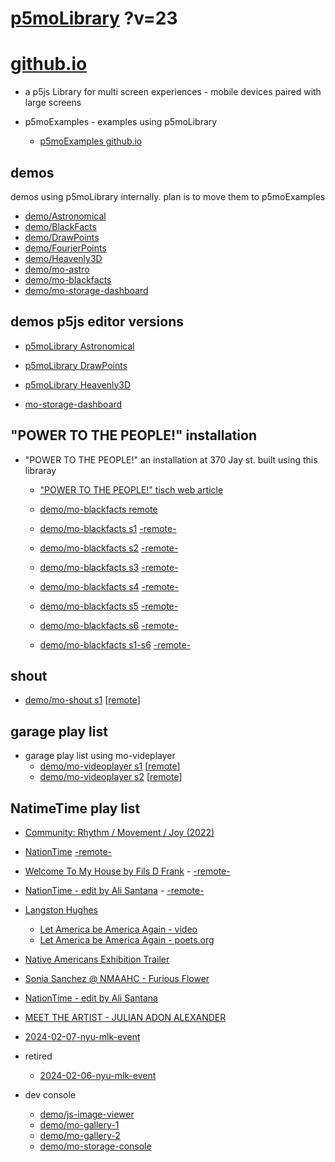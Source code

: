 # [p5moLibrary](https://github.com/molab-itp/p5moLibrary) ?v=23

# [github.io](https://molab-itp.github.io/p5moLibrary/src?v=23)

- a p5js Library for multi screen experiences - mobile devices paired with large screens

- p5moExamples - examples using p5moLibrary

  - [ p5moExamples github.io ](https://molab-itp.github.io/p5moExamples)

## demos

demos using p5moLibrary internally. plan is to move them to p5moExamples

- [demo/Astronomical](demo/Astronomical?v=23)
- [demo/BlackFacts](demo/BlackFacts?v=23)
- [demo/DrawPoints](demo/DrawPoints?v=23)
- [demo/FourierPoints](demo/FourierPoints?v=23)
- [demo/Heavenly3D](demo/Heavenly3D?v=23)
- [demo/mo-astro](demo/mo-astro?v=23)
- [demo/mo-blackfacts](demo/mo-blackfacts?v=23)
- [demo/mo-storage-dashboard](demo/mo-storage-dashboard?v=23)

## demos p5js editor versions

- [p5moLibrary Astronomical](https://editor.p5js.org/jht9629-nyu/sketches/iIIAb8KIDr)

- [p5moLibrary DrawPoints](https://editor.p5js.org/jht9629-nyu/sketches/TQyVoswjQ)

- [p5moLibrary Heavenly3D](https://editor.p5js.org/jht9629-nyu/sketches/6VM5IMP4m)

- [mo-storage-dashboard](https://editor.p5js.org/jht9629-nyu/sketches/Osz28nOS9)

## "POWER TO THE PEOPLE!" installation

- "POWER TO THE PEOPLE!" an installation at 370 Jay st. built using this libraray

  - ["POWER TO THE PEOPLE!" tisch web article](https://tisch.nyu.edu/itp/news/spring-2024/community-facing-interactive-installations-on-the-ground-floor-o)

  - [demo/mo-blackfacts remote](demo/mo-blackfacts?v=23)
  - [demo/mo-blackfacts s1](demo/mo-blackfacts?v=23&group=s1&qrcode=mo-blackfacts-qrcode-1.png) [-remote-](demo/mo-blackfacts?v=23&group=s1)
  - [demo/mo-blackfacts s2](demo/mo-blackfacts?v=23&group=s2&qrcode=mo-blackfacts-qrcode-2.png) [-remote-](demo/mo-blackfacts?v=23&group=s2)
  - [demo/mo-blackfacts s3](demo/mo-blackfacts?v=23&group=s3&qrcode=mo-blackfacts-qrcode-3.png) [-remote-](demo/mo-blackfacts?v=23&group=s3)
  - [demo/mo-blackfacts s4](demo/mo-blackfacts?v=23&group=s4&qrcode=mo-blackfacts-qrcode-4.png) [-remote-](demo/mo-blackfacts?v=23&group=s4)
  - [demo/mo-blackfacts s5](demo/mo-blackfacts?v=23&group=s5&qrcode=mo-blackfacts-qrcode-5.png) [-remote-](demo/mo-blackfacts?v=23&group=s5)
  - [demo/mo-blackfacts s6](demo/mo-blackfacts?v=23&group=s6&qrcode=mo-blackfacts-qrcode-6.png) [-remote-](demo/mo-blackfacts?v=23&group=s6)
  - [demo/mo-blackfacts s1-s6](demo/mo-blackfacts?v=23&group=s1,s2,s3,s4,s5,s6&qrcode=mo-blackfacts-qrcode-1-6.png) [-remote-](demo/mo-blackfacts?v=23&group=s1,s2,s3,s4,s5,s6)

## shout

- [demo/mo-shout s1](demo/mo-shout?v=23&group=s1&qrcode=mo-shout-qrcode-1.png) [[remote](qrcode/mo-shout.html?v=23&group=s1)]
<!-- https://molab-itp.github.io/p5moLibrary/src/qrcode/mo-shout.html?group=s1 -->

## garage play list

- garage play list using mo-videplayer
  - [demo/mo-videoplayer s1](demo/mo-videoplayer?v=23&group=s1&qrcode=mo-videoplayer-qrcode-1.png)
    [[remote](qrcode/mo-videoplayer.html?v=23&group=s1)]
  - [demo/mo-videoplayer s2](demo/mo-videoplayer?v=23&group=s2&qrcode=mo-videoplayer-qrcode-2.png)
    [[remote](qrcode/mo-videoplayer.html?v=23&group=s2)]

## NatimeTime play list

- [Community: Rhythm / Movement / Joy (2022)](demo/mo-videoplayer/index.html?playlist=8HfVf69nUX0)

- [NationTime](demo/mo-videoplayer/index.html?qrcode=NationTime.png) [-remote-](demo/mo-videoplayer/index.html)

- [Welcome To My House by Fils D Frank](demo/mo-videoplayer/?playlist=kinLtCLHYvo&title=Welcome%20To%20My%20House%20by%20Fils%20D%20Frank&qrcode=NationTime.png) - [-remote-](demo/mo-videoplayer/?playlist=kinLtCLHYvo&title=Welcome%20To%20My%20House%20by%20Fils%20D%20Frank)

- [NationTime - edit by Ali Santana](demo/mo-videoplayer/?playlist=-UtKxghWlvY&title=NationTime%20-%20ELUCID%20-%20BETAMAX&qrcode=NationTime.png) - [-remote-](demo/mo-videoplayer/?playlist=-UtKxghWlvY&title=NationTime%20-%20ELUCID%20-%20BETAMAX)

- [Langston Hughes ](demo/BlackFacts?playlist=XzI3huqpCi4)

  - [Let America be America Again - video](demo/mo-blackfacts?playlist=CFNM8GB_Yp0&title=%E2%98%85)
  - [Let America be America Again - poets.org](https://poets.org/poem/let-america-be-america-again)

- [Native Americans Exhibition Trailer](demo/BlackFacts?playlist=hpjNGTYvpxw)

- [Sonia Sanchez @ NMAAHC - Furious Flower](demo/mo-blackfacts?playlist=FNLp8e-cfgk&title=Sonia%20Sanchez)

- [NationTime - edit by Ali Santana](demo/mo-videoplayer?playlist=-UtKxghWlvY&title=NationTime%20-%20ELUCID%20-%20BETAMAX&qrcode=NationTime.png)

- [MEET THE ARTIST - JULIAN ADON ALEXANDER](demo/mo-blackfacts?playlist=wk0La_2igws&title=MEET%20THE%20ARTIST%20-%20JULIAN%20ADON%20ALEXANDE%20-%20What%20it%20is&qrcode=JULIAN.png)

- [2024-02-07-nyu-mlk-event](demo/mo-blackfacts?playlist=lG758MniLYg&qrcode=annoucement-01.png&title=2024-02-07-nyu-mlk-event)

- retired

  - [2024-02-06-nyu-mlk-event](demo/mo-blackfacts?playlist=zbRz5xTaLYI&qrcode=annoucement-01.png&title=2024-02-06-nyu-mlk-event)
  <!-- - [Weapons of White Destruction - TJ](demo/mo-blackfacts?playlist=ob8YQPGJiHY&title=Weapons%20of%20White%20Destruction%20-%20TJ&&qrcode=TJ.png) -->

- dev console

  - [demo/js-image-viewer](demo/js-image-viewer?v=23)
  - [demo/mo-gallery-1](demo/mo-gallery-1?v=23)
  - [demo/mo-gallery-2](demo/mo-gallery-2?v=23)
  - [demo/mo-storage-console](demo/mo-storage-console?v=23)

<!--

- retired
  - [demo/mo-astro-host-0](demo/mo-astro-host-0?v=23)
  - [demo/mo-astro-host-1](demo/mo-astro-host-1?v=23)
  - [demo/mo-astro-remote-0](demo/mo-astro-remote-0?v=23)
  - [demo/mo-astro-remote-1](demo/mo-astro-remote-1?v=23)

  - [demo/mo-blackfacts-host](demo/mo-blackfacts-host?v=23)
  - [demo/mo-blackfacts-remote](demo/mo-blackfacts-remote?v=23)

# https://www.youtube.com/watch?v=hpjNGTYvpxw
# The Land Carries Our Ancestors: Contemporary Art by Native Americans Exhibition Trailer

 -->
